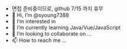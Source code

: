 - 면접 준비중이므로, github 7/15 까지 휴무
- 👋 Hi, I’m @syoung7388
- 👀 I’m interested in 
- 🌱 I’m currently learning Java/Vue/JavaScript
- 💞️ I’m looking to collaborate on ...
- 📫 How to reach me ...
